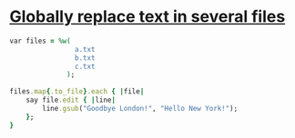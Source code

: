 [1]: http://rosettacode.org/wiki/Globally_replace_text_in_several_files

# [Globally replace text in several files][1]

```ruby
var files = %w(
                a.txt
                b.txt
                c.txt
              );
 
files.map{.to_file}.each { |file|
    say file.edit { |line|
        line.gsub("Goodbye London!", "Hello New York!");
    };
}
```